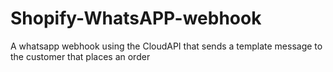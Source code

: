 # Shopify-WhatsAPP-webhook
A whatsapp webhook using the CloudAPI that sends a template message to the customer that places an order
